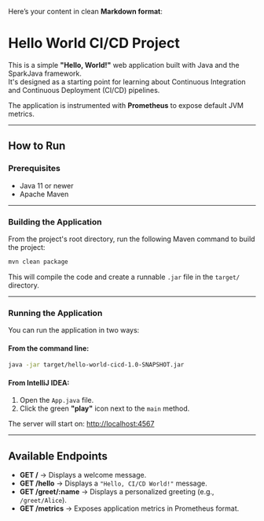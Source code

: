 Here’s your content in clean **Markdown format**:

# Hello World CI/CD Project

This is a simple **"Hello, World!"** web application built with Java and the SparkJava framework.  
It's designed as a starting point for learning about Continuous Integration and Continuous Deployment (CI/CD) pipelines.

The application is instrumented with **Prometheus** to expose default JVM metrics.

---

## How to Run

### Prerequisites
- Java 11 or newer  
- Apache Maven  

---

### Building the Application
From the project's root directory, run the following Maven command to build the project:

```bash
mvn clean package
````

This will compile the code and create a runnable `.jar` file in the `target/` directory.

---

### Running the Application

You can run the application in two ways:

#### From the command line:

```bash
java -jar target/hello-world-cicd-1.0-SNAPSHOT.jar
```

#### From IntelliJ IDEA:

1. Open the `App.java` file.
2. Click the green **"play"** icon next to the `main` method.

The server will start on:
[http://localhost:4567](http://localhost:4567)

---

## Available Endpoints

* **GET /** → Displays a welcome message.
* **GET /hello** → Displays a `"Hello, CI/CD World!"` message.
* **GET /greet/\:name** → Displays a personalized greeting (e.g., `/greet/Alice`).
* **GET /metrics** → Exposes application metrics in Prometheus format.

